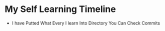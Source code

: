 # My Self Learning Timeline

- I have Putted What Every I learn Into Directory You Can Check Commits

